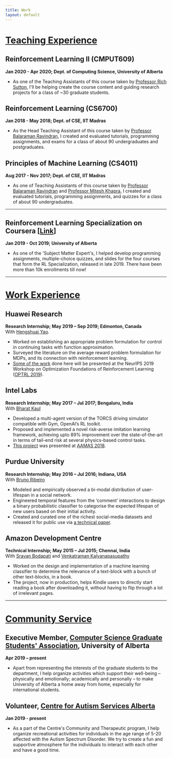 ```yaml
---
title: Work
layout: default
---
```


# [Teaching Experience](#teachingExperience)

## Reinforcement Learning II (CMPUT609)
**Jan 2020 - Apr 2020; Dept. of Computing Science, University of Alberta**
- As one of the Teaching Assistants of this course taken by [Professor Rich Sutton](http://www.incompleteideas.net/), I'll be helping create the course content and guiding research projects for a class of ~30 graduate students.


## Reinforcement Learning (CS6700)
**Jan 2018 - May 2018; Dept. of CSE, IIT Madras**

- As the Head Teaching Assistant of this course taken by [Professor Balaraman Ravindran](www.cse.iitm.ac.in/~ravi), I created and evaluated tutorials, programming assignments, and exams for a class of about 90 undergraduates and postgraduates.


## Principles of Machine Learning (CS4011)
**Aug 2017 - Nov 2017; Dept. of CSE, IIT Madras**

- As one of Teaching Assistants of this course taken by [Professor Balaraman Ravindran](www.cse.iitm.ac.in/~ravi) and [Professor Mitesh Khapra](https://www.cse.iitm.ac.in/~miteshk), I created and evaluated tutorials, programming assignments, and quizzes for a class of about 90 undergraduates.


***

## Reinforcement Learning Specialization on Coursera [[Link](https://www.coursera.org/specializations/reinforcement-learning)]
**Jan 2019 - Oct 2019; University of Alberta**
- As one of the 'Subject Matter Expert's, I helped develop programming assignments, multiple-choice quizzes, and slides for the four courses that form the RL Specialization, released in late 2019. There have been more than 10k enrollments till now!

***


# [Work Experience](#workExperience)

## Huawei Research
**Research Internship; May 2019 – Sep 2019; Edmonton, Canada** <br>
With [Hengshuai Yao](https://hengshuaiyao.github.io/).

- Worked on establishing an appropriate problem formulation for control in continuing tasks with function approximation.
- Surveyed the literature on the average reward problem formulation for MDPs, and its connection with reinforcement learning.
- [Some of the work](https://arxiv.org/abs/1910.02140) done here will be presented at the NeurIPS 2019 Workshop on Optimization Foundations of Reinforcement Learning ([OPTRL 2019](https://optrl2019.github.io/)).

## Intel Labs
**Research Internship; May 2017 – Jul 2017; Bengaluru, India** <br>
With [Bharat Kaul](https://www.linkedin.com/in/bharatkaul/)

- Developed a multi-agent version of the TORCS driving simulator compatible with Gym, OpenAI’s RL toolkit.
- Proposed and implemented a novel risk-averse imitation learning framework, achieving upto 89% improvement over the state-of-the-art in terms of tail-end risk at several physics-based control tasks.
-  [This project](https://arxiv.org/abs/1707.06658) was presented at [AAMAS 2018](http://celweb.vuse.vanderbilt.edu/aamas18/).
<!---
[**NIPS 2017 Deep Reinforcement Learning Symposium**](https://sites.google.com/view/deeprl-symposium-nips2017).
-->

## Purdue University
**Research Internship; May 2016 – Jul 2016; Indiana, USA** <br>
With [Bruno Ribeiro](https://www.cs.purdue.edu/homes/ribeirob/)

- Modeled and empirically observed a bi-modal distribution of user-lifespan in a social network.
- Engineered temporal features from the ‘comment’ interactions to design a binary probabilistic classifier to categorise the expected lifespan of new users based on their initial activity.
- Created and curated one of the richest social-media datasets and released it for public use via [a technical paper](https://arxiv.org/abs/1703.03401).

## Amazon Development Centre
**Technical Internship; May 2015 – Jul 2015; Chennai, India** <br>
With [Sravan Bodapati](https://www.linkedin.com/in/justsravan/) and [Venkatraman Kalyanapasupathy](https://www.linkedin.com/in/venkatraman-kalyanapasupathy-b19201/)

- Worked on the design and implementation of a machine learning classifier to determine the relevance of a text-block with a bunch of other text-blocks, in a book.
- The project, now in production, helps Kindle users to directly start reading a book after downloading it, without having to flip through a lot of irrelevant pages.


***


# [Community Service](#communityService)


## Executive Member, [Computer Science Graduate Students' Association](https://sites.google.com/ualberta.ca/csgsa/), University of Alberta
**Apr 2019 – present**

- Apart from representing the interests of the graduate students to the department, I help organize activities which support their well-being – physically and emotionally; academically and personally – to make University of Alberta a home away from home, especially for international students.


## Volunteer, [Centre for Autism Services Alberta](https://centreforautism.ab.ca/)
**Jan 2019 - present**

- As a part of the Centre's Community and Therapeutic program, I help organize recreational activities for individuals in the age range of 5-20 affected with the Autism Spectrum Disorder. We try to create a fun and supportive atmosphere for the individuals to interact with each other and have a good time.
